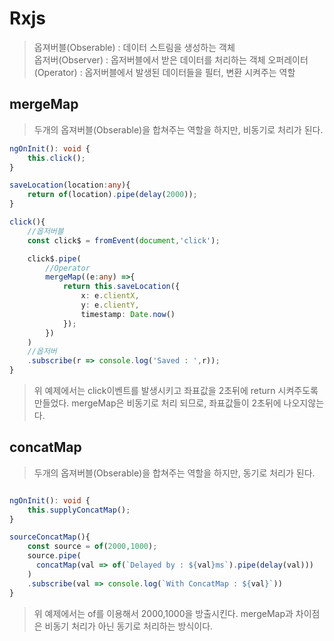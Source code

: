 # Rxjs
>옵져버블(Obserable) : 데이터 스트림을 생성하는 객체  
 옵저버(Observer) : 옵저버블에서 받은 데이터를 처리하는 객체
 오퍼레이터(Operator) : 옵저버블에서 발생된 데이터들을 필터, 변환 시켜주는 역할


## mergeMap
> 두개의 옵져버블(Obserable)을 합쳐주는 역할을 하지만, 비동기로 처리가 된다.

```typescript
ngOnInit(): void {
    this.click();
}

saveLocation(location:any){
    return of(location).pipe(delay(2000));
}

click(){
    //옵저버블
    const click$ = fromEvent(document,'click');

    click$.pipe(
        //Operator
        mergeMap((e:any) =>{
            return this.saveLocation({
                x: e.clientX,
                y: e.clientY,
                timestamp: Date.now()
            });
        })
    )
    //옵저버
    .subscribe(r => console.log('Saved : ',r));
}
```
> 위 예제에서는 click이벤트를 발생시키고 좌표값을 2초뒤에 return 시켜주도록 만들었다. mergeMap은 비동기로 처리 되므로, 좌표값들이 2초뒤에 나오지않는다.


## concatMap
> 두개의 옵져버블(Obserable)을 합쳐주는 역할을 하지만, 동기로 처리가 된다.

```typescript

ngOnInit(): void {
    this.supplyConcatMap();
}

sourceConcatMap(){
    const source = of(2000,1000);
    source.pipe(
      concatMap(val => of(`Delayed by : ${val}ms`).pipe(delay(val)))
    )
    .subscribe(val => console.log(`With ConcatMap : ${val}`))
}
```
> 위 예제에서는 of를 이용해서 2000,1000을 방출시킨다. mergeMap과 차이점은 비동기 처리가 아닌 동기로 처리하는 방식이다.
